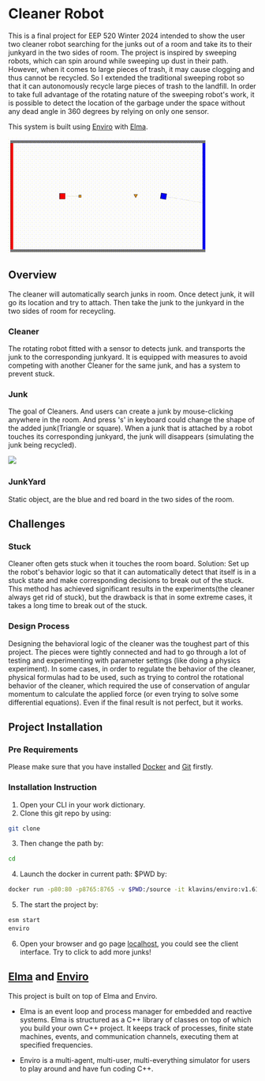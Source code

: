 # Cleaner Robot
This is a final project for EEP 520 Winter 2024 intended to show the user two cleaner robot searching for the junks out of a room and take its to their junkyard in the two sides of room. The project is inspired by sweeping robots, which can spin around while sweeping up dust in their path. However, when it comes to large pieces of trash, it may cause clogging and thus cannot be recycled. So I extended the traditional sweeping robot so that it can autonomously recycle large pieces of trash to the landfill. In order to take full advantage of the rotating nature of the sweeping robot's work, it is possible to detect the location of the garbage under the space without any dead angle in 360 degrees by relying on only one sensor.

This system is built using [Enviro](https://github.com/klavinslab/enviro) with [Elma](https://github.com/klavinslab/elma). 

![](/images/Demo.gif)

## Overview
The cleaner will automatically search junks in room. Once detect junk, it will go its location and try to attach. Then take the junk to the junkyard in the two sides of room for receycling.

### Cleaner
The rotating robot fitted with a sensor to detects junk. and transports the junk to the corresponding junkyard. It is equipped with measures to avoid competing with another Cleaner for the same junk, and has a system to prevent stuck.

### Junk
The goal of Cleaners. And users can create a junk by mouse-clicking anywhere in the room. And press 's' in keyboard could change the shape of the added junk(Triangle or square). When a junk that is attached by a robot touches its corresponding junkyard, the junk will disappears (simulating the junk being recycled).

![](/images/add_emo.gif)

### JunkYard
Static object, are the blue and red board in the two sides of the room.

## Challenges

### Stuck
Cleaner often gets stuck when it touches the room board. 
Solution: Set up the robot's behavior logic so that it can automatically detect that itself is in a stuck state and make corresponding decisions to break out of the stuck. This method has achieved significant results in the experiments(the cleaner always get rid of stuck), but the drawback is that in some extreme cases, it takes a long time to break out of the stuck.

### Design Process
Designing the behavioral logic of the cleaner was the toughest part of this project. The pieces were tightly connected and had to go through a lot of testing and experimenting with parameter settings (like doing a physics experiment). In some cases, in order to regulate the behavior of the cleaner, physical formulas had to be used, such as trying to control the rotational behavior of the cleaner, which required the use of conservation of angular momentum to calculate the applied force (or even trying to solve some differential equations). Even if the final result is not perfect, but it works.

## Project Installation
### Pre Requirements
Please make sure that you have installed [Docker](https://docs.docker.com/get-docker/) and [Git](https://git-scm.com/) firstly.

### Installation Instruction
1. Open your CLI in your work dictionary.
2. Clone this git repo by using: 
```bash
git clone 
```
3. Then change the path by:
```bash
cd
```
4. Launch the docker in current path: $PWD by:
```bash
docker run -p80:80 -p8765:8765 -v $PWD:/source -it klavins/enviro:v1.61 bash
```
5. The start the project by: 
```bash
esm start
enviro
```
6. Open your browser and go page [localhost](http://localhost/), you could see the client interface. Try to click to add more junks!

## [Elma](https://github.com/klavinslab/enviro) and [Enviro](https://github.com/klavinslab/elma)
This project is built on top of Elma and Enviro.

-  Elma is an event loop and process manager for embedded and reactive     systems. Elma is structured as a C++ library of classes on top of which you build your own C++ project. It keeps track of processes, finite state machines, events, and communication channels, executing them at specified frequencies.

- Enviro is a multi-agent, multi-user, multi-everything simulator for users to play around and have fun coding C++.

